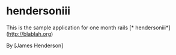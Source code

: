 # hendersoniii

This is the sample application for one month rails [* hendersoniii*] (http://blablah.org)

By [James Henderson]